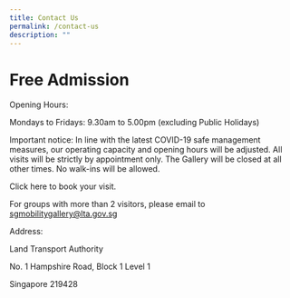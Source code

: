 ```yaml
---
title: Contact Us
permalink: /contact-us
description: ""
---
```

# Free Admission
Opening Hours:


Mondays to Fridays: 9.30am to 5.00pm (excluding Public Holidays)

Important notice: In line with the latest COVID-19 safe management measures, our operating capacity and opening hours will be adjusted. All visits will be strictly by appointment only. The Gallery will be closed at all other times. No walk-ins will be allowed.

Click here to book your visit.

For groups with more than 2 visitors, please email to sgmobilitygallery@lta.gov.sg

Address:

Land Transport Authority

No. 1 Hampshire Road, Block 1 Level 1

Singapore 219428